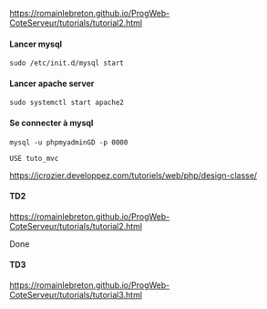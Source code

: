 https://romainlebreton.github.io/ProgWeb-CoteServeur/tutorials/tutorial2.html

#### Lancer mysql

    sudo /etc/init.d/mysql start

#### Lancer apache server

    sudo systemctl start apache2

#### Se connecter à mysql

    mysql -u phpmyadminGD -p 0000

    USE tuto_mvc

https://jcrozier.developpez.com/tutoriels/web/php/design-classe/

#### TD2

https://romainlebreton.github.io/ProgWeb-CoteServeur/tutorials/tutorial2.html

Done

#### TD3

https://romainlebreton.github.io/ProgWeb-CoteServeur/tutorials/tutorial3.html
